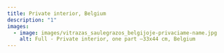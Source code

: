 ```yaml
---
title: Private interior, Belgium
description: "1"
images:
  - image: images/vitrazas_saulegrazos_belgijoje-privaciame-name.jpg
    alt: Full - Private interior, one part –33x44 cm, Belgium
---
```

